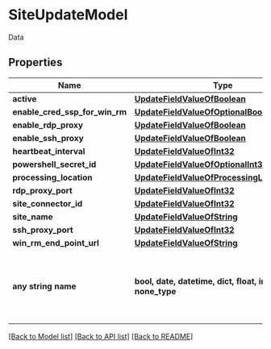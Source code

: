 # SiteUpdateModel

Data

## Properties
Name | Type | Description | Notes
------------ | ------------- | ------------- | -------------
**active** | [**UpdateFieldValueOfBoolean**](UpdateFieldValueOfBoolean.md) |  | [optional] 
**enable_cred_ssp_for_win_rm** | [**UpdateFieldValueOfOptionalBoolean**](UpdateFieldValueOfOptionalBoolean.md) |  | [optional] 
**enable_rdp_proxy** | [**UpdateFieldValueOfBoolean**](UpdateFieldValueOfBoolean.md) |  | [optional] 
**enable_ssh_proxy** | [**UpdateFieldValueOfBoolean**](UpdateFieldValueOfBoolean.md) |  | [optional] 
**heartbeat_interval** | [**UpdateFieldValueOfInt32**](UpdateFieldValueOfInt32.md) |  | [optional] 
**powershell_secret_id** | [**UpdateFieldValueOfOptionalInt32**](UpdateFieldValueOfOptionalInt32.md) |  | [optional] 
**processing_location** | [**UpdateFieldValueOfProcessingLocationType**](UpdateFieldValueOfProcessingLocationType.md) |  | [optional] 
**rdp_proxy_port** | [**UpdateFieldValueOfInt32**](UpdateFieldValueOfInt32.md) |  | [optional] 
**site_connector_id** | [**UpdateFieldValueOfInt32**](UpdateFieldValueOfInt32.md) |  | [optional] 
**site_name** | [**UpdateFieldValueOfString**](UpdateFieldValueOfString.md) |  | [optional] 
**ssh_proxy_port** | [**UpdateFieldValueOfInt32**](UpdateFieldValueOfInt32.md) |  | [optional] 
**win_rm_end_point_url** | [**UpdateFieldValueOfString**](UpdateFieldValueOfString.md) |  | [optional] 
**any string name** | **bool, date, datetime, dict, float, int, list, str, none_type** | any string name can be used but the value must be the correct type | [optional]

[[Back to Model list]](../README.md#documentation-for-models) [[Back to API list]](../README.md#documentation-for-api-endpoints) [[Back to README]](../README.md)


